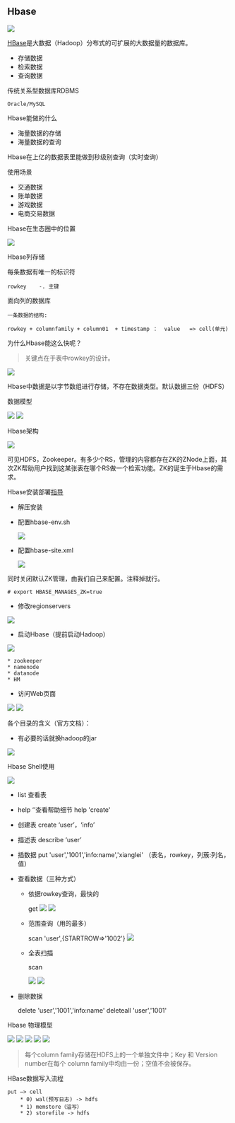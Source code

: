 ## Hbase

![](http://hbase.apache.org/images/hbase_logo_with_orca.png)

[HBase](http://hbase.apache.org/book.html#quickstart)是大数据（Hadoop）分布式的可扩展的大数据量的数据库。

* 存储数据
* 检索数据
* 查询数据

传统关系型数据库RDBMS

	Oracle/MySQL

Hbase能做的什么

* 海量数据的存储
* 海量数据的查询

Hbase在上亿的数据表里能做到秒级别查询（实时查询）

使用场景

* 交通数据
* 账单数据
* 游戏数据
* 电商交易数据


Hbase在生态圈中的位置

![](https://i.imgur.com/jdVak8j.png)

Hbase列存储

每条数据有唯一的标识符

	rowkey    -. 主键

面向列的数据库

	一条数据的结构:

	rowkey + columnfamily + column01  + timestamp ：  value   => cell(单元)

为什么Hbase能这么快呢？

>关键点在于表中rowkey的设计。

![](https://i.imgur.com/zirGOCH.png)

Hbase中数据是以字节数组进行存储，不存在数据类型。默认数据三份（HDFS）

数据模型

![](https://i.imgur.com/jcc3v6i.png)
![](https://i.imgur.com/4cKERxy.png)

Hbase架构

![](https://i.imgur.com/UTpOfCZ.png)

可见HDFS，Zookeeper。有多少个RS，管理的内容都存在ZK的ZNode上面，其次ZK帮助用户找到这某张表在哪个RS做一个检索功能。ZK的诞生于Hbase的需求。

Hbase安装部署[指导](http://hbase.apache.org/book.html#quickstart)

* 解压安装
* 配置hbase-env.sh

	![](https://i.imgur.com/yEcCB6v.png)
* 配置hbase-site.xml
	
	![](https://i.imgur.com/95WoJZE.png)

同时关闭默认ZK管理，由我们自己来配置。注释掉就行。

	# export HBASE_MANAGES_ZK=true

* 修改regionservers

![](https://i.imgur.com/Ly9vIIc.png)

* 启动Hbase（提前启动Hadoop）

![](https://i.imgur.com/hC39Y72.png)

	* zookeeper
	* namenode
	* datanode
	* HM
* 访问Web页面

![](https://i.imgur.com/GMr57OF.png)
![](https://i.imgur.com/lZ4pvpw.png)

各个目录的含义（官方文档）：

* 有必要的话就换hadoop的jar


![](https://i.imgur.com/UBCOs8p.png)

Hbase Shell使用

![](https://i.imgur.com/NWYERgE.png)


* list 查看表
* help ‘’查看帮助细节  help 'create'
* 创建表 create ‘user’，‘info’
* 描述表 describe ‘user’
* 插数据 put 'user','1001','info:name','xianglei' （表名，rowkey，列蔟:列名，值）
* 查看数据（三种方式） 
	* 依据rowkey查询，最快的

		get
![](https://i.imgur.com/JuNoytH.png)
![](https://i.imgur.com/QmDGu2O.png)

	* 范围查询（用的最多）

		scan 'user',{STARTROW=>'1002'}
![](https://i.imgur.com/gGBBMNb.png)

	* 全表扫描

		scan

		![](https://i.imgur.com/KuqLu8p.png)
		![](https://i.imgur.com/4dmLsUC.png)

* 删除数据
	
	delete 'user','1001','info:name'
	deleteall 'user','1001'

Hbase 物理模型

![](https://i.imgur.com/2rBdlXq.png)
![](https://i.imgur.com/EHWJHMW.png)
![](https://i.imgur.com/whudTDV.png)
![](https://i.imgur.com/fgYvVmF.png)
![](https://i.imgur.com/AYHNwqa.png)

>每个column family存储在HDFS上的一个单独文件中；Key 和 Version number在每个 column family中均由一份；空值不会被保存。

HBase数据写入流程

	put —> cell 
		* 0) wal(预写日志) -> hdfs
		* 1) memstore（溢写）
		* 2) storefile -> hdfs

